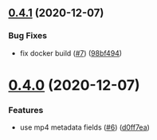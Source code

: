 ## [0.4.1](https://github.com/nhkrecord/nhk-record/compare/v0.4.0...v0.4.1) (2020-12-07)


### Bug Fixes

* fix docker build ([#7](https://github.com/nhkrecord/nhk-record/issues/7)) ([98bf494](https://github.com/nhkrecord/nhk-record/commit/98bf494d5126aabef3dc5fe60f77ce378883d4b1))

# [0.4.0](https://github.com/nhkrecord/nhk-record/compare/v0.3.0...v0.4.0) (2020-12-07)


### Features

* use mp4 metadata fields ([#6](https://github.com/nhkrecord/nhk-record/issues/6)) ([d0ff7ea](https://github.com/nhkrecord/nhk-record/commit/d0ff7ea55be932e94625cfb20f1c638a30d0e047))
